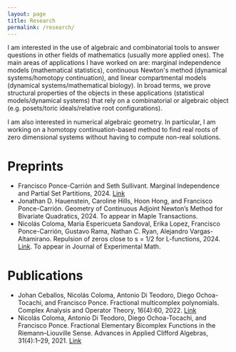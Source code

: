 ```yaml
---
layout: page
title: Research
permalink: /research/
---
```

I am interested in the use of algebraic and combinatorial tools to answer questions in other fields of mathematics (usually more applied ones). The main areas of applications I have worked on are: marginal independence models (mathematical statistics), continuous Newton's method (dynamical systems/homotopy continuation), and linear compartmental models (dynamical systems/mathematical biology). In broad terms, we prove structural properties of the objects in these applications (statistical models/dynamical systems) that rely on a combinatorial or algebraic object (e.g. posets/toric ideals/relative root configurations).

I am also interested in numerical algebraic geometry. In particular, I am working on a homotopy continuation-based method to find real roots of zero dimensional systems without having to compute non-real solutions. 
# Preprints
 - Francisco Ponce-Carrión and Seth Sullivant. Marginal Independence and Partial Set Partitions, 2024. [Link](https://arxiv.org/abs/2402.16292)
 - Jonathan D. Hauenstein, Caroline Hills, Hoon Hong, and Francisco Ponce-Carrión. Geometry of Continuous Adjoint Newton’s Method for Bivariate Quadratics, 2024. To appear in Maple Transactions.
 - Nicolás Coloma, Maria Espericueta Sandoval, Erika Lopez, Francisco Ponce-Carrión, Gustavo Rama, Nathan C. Ryan, Alejandro Vargas-Altamirano. Repulsion of zeros close to s = 1/2 for L-functions, 2024. [Link](https://arxiv.org/abs/2401.07959). To appear in Journal of Experimental Math.

# Publications
 - Johan Ceballos, Nicolás Coloma, Antonio Di Teodoro, Diego Ochoa-Tocachi, and Francisco Ponce. Fractional multicomplex polynomials. Complex Analysis and Operator Theory, 16(4):60, 2022. [Link](https://link.springer.com/article/10.1007/s11785-022-01237-4)
 - Nicolás Coloma, Antonio Di Teodoro, Diego Ochoa-Tocachi, and Francisco Ponce. Fractional Elementary Bicomplex Functions in the Riemann–Liouville Sense. Advances in Applied Clifford Algebras, 31(4):1–29, 2021. [Link](https://link.springer.com/article/10.1007/s00006-021-01165-0)
